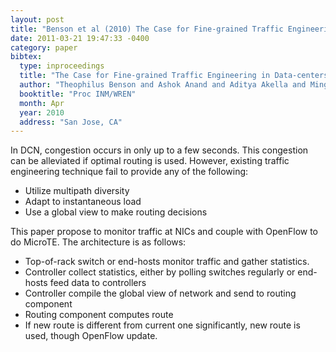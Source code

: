 ```yaml
---
layout: post
title: "Benson et al (2010) The Case for Fine-grained Traffic Engineering in Data-centers (INM/WREN)"
date: 2011-03-21 19:47:33 -0400
category: paper
bibtex:
  type: inproceedings
  title: "The Case for Fine-grained Traffic Engineering in Data-centers"
  author: "Theophilus Benson and Ashok Anand and Aditya Akella and Ming Zhang"
  booktitle: "Proc INM/WREN"
  month: Apr
  year: 2010
  address: "San Jose, CA"
---
```

In DCN, congestion occurs in only up to a few seconds. This congestion can be alleviated if optimal routing is used. However, existing traffic engineering technique fail to provide any of the following:

  - Utilize multipath diversity
  - Adapt to instantaneous load
  - Use a global view to make routing decisions

This paper propose to monitor traffic at NICs and couple with OpenFlow to do MicroTE. The architecture is as follows:

  - Top-of-rack switch or end-hosts monitor traffic and gather statistics.
  - Controller collect statistics, either by polling switches regularly or end-hosts feed data to controllers
  - Controller compile the global view of network and send to routing component
  - Routing component computes route
  - If new route is different from current one significantly, new route is used, though OpenFlow update.
